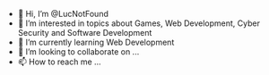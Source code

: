 - 👋 Hi, I’m @LucNotFound
- 👀 I’m interested in topics about Games, Web Development, Cyber Security and Software Development
- 🌱 I’m currently learning Web Development
- 💞️ I’m looking to collaborate on ...
- 📫 How to reach me ...

<!---
LucNotFound/LucNotFound is a ✨ special ✨ repository because its `README.md` (this file) appears on your GitHub profile.
You can click the Preview link to take a look at your changes.
--->
